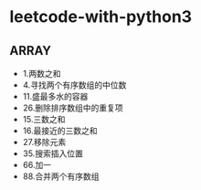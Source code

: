 # leetcode-with-python3
## ARRAY
- 1.两数之和
- 4.寻找两个有序数组的中位数
- 11.盛最多水的容器
- 26.删除排序数组中的重复项
- 15.三数之和
- 16.最接近的三数之和
- 27.移除元素
- 35.搜索插入位置
- 66.加一
- 88.合并两个有序数组
